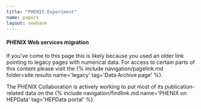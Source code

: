 ```yaml
---
title: "PHENIX Experiment"
name: papers
layout: newbase
---
```

#### PHENIX Web services migration

If you've come to this page this is likely because
you used an older link pointing to legacy pages
with numerical data. For access to certain parts
of this content please visit the
{% include navigation/pagelink.md folder=site.results name='legacy' tag='Data Archive page' %}.

The PHENIX Collaboration is actively working to put
most of its publication-related data on the 
{% include navigation/findlink.md name='PHENIX on HEPData' tag='HEPData portal' %}.

